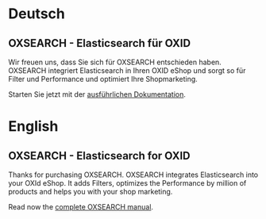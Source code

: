 # Deutsch

## OXSEARCH - Elasticsearch für OXID ##

Wir freuen uns, dass Sie sich für OXSEARCH entschieden haben.
OXSEARCH integriert Elasticsearch in Ihren OXID eShop und sorgt so für Filter und Performance und optimiert Ihre Shopmarketing.

Starten Sie jetzt mit der [ausführlichen Dokumentation](http://marmalade.gitbooks.io/oxsearch-documentation/content/).

# English

## OXSEARCH - Elasticsearch for OXID ##

Thanks for purchasing OXSEARCH.
OXSEARCH integrates Elasticsearch into your OXId eShop. It adds Filters, 
optimizes the Performance by million of products and helps you with your shop marketing.

Read now the [complete OXSEARCH manual](http://marmalade.gitbooks.io/oxsearch-documentation/content/).